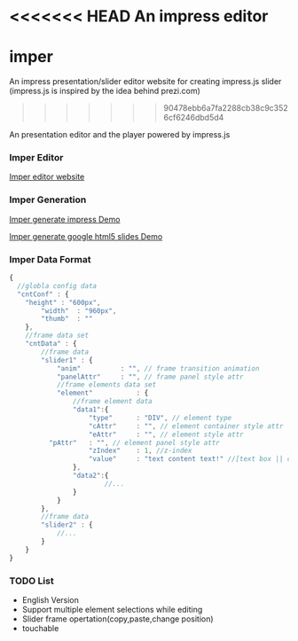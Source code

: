 <<<<<<< HEAD
An impress editor
=======
imper
=====

An impress presentation/slider editor website for creating impress.js slider 
(impress.js is inspired by the idea behind prezi.com)
>>>>>>> 90478ebb6a7fa2288cb38c9c3526cf6246dbd5d4

An presentation editor and the player powered by impress.js

### Imper Editor

[Imper editor website](http://switer.github.io/imper/)

### Imper Generation

[Imper generate impress Demo](http://switer.github.io/examples/imper.html#/step-1) 

[Imper generate google html5 slides Demo](http://switer.github.io/examples/html5slides.html)

### Imper Data Format
```javascript
{
  //globla config data
  "cntConf" : {
  	"height" : "600px",
		"width"  : "960px",
		"thumb"  : ""
	},
	//frame data set
	"cntData" : {
		//frame data
		"slider1" : {
			"anim"			: "", // frame transition animation
			"panelAttr" 	: "", // frame panel style attr
			//frame elements data set
			"element"   		: {
				//frame element data
				"data1":{
					"type"		: "DIV", // element type
					"cAttr"		: "", // element container style attr 
					"eAttr"		: "", // element style attr
          "pAttr"   : "", // element panel style attr
					"zIndex"	: 1, //z-index
					"value"		: "text content text!" //[text box || code box :  text string, image || video : data url] 
				},
				"data2":{
				        //...
				}
			}
		},
		//frame data
		"slider2" : {
			//...
		}
	}
}
```

### TODO List

*  English Version
*  Support multiple element selections while editing
*  Slider frame opertation(copy,paste,change position) 
*  touchable

